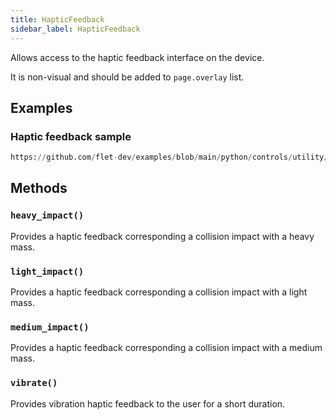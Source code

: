 ```yaml
---
title: HapticFeedback
sidebar_label: HapticFeedback
---
```


Allows access to the haptic feedback interface on the device.

It is non-visual and should be added to `page.overlay` list.

## Examples

### Haptic feedback sample

```python reference
https://github.com/flet-dev/examples/blob/main/python/controls/utility/haptic-feedback/haptic-feedback-example.py
```

## Methods

### `heavy_impact()`

Provides a haptic feedback corresponding a collision impact with a heavy mass.

### `light_impact()`

Provides a haptic feedback corresponding a collision impact with a light mass.

### `medium_impact()`

Provides a haptic feedback corresponding a collision impact with a medium mass.

### `vibrate()`

Provides vibration haptic feedback to the user for a short duration.